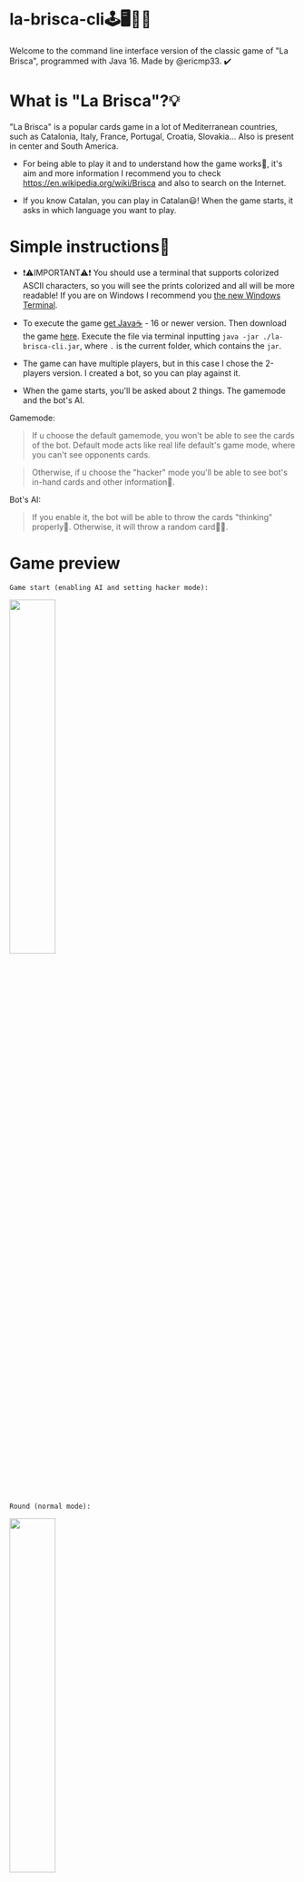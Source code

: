# la-brisca-cli🕹️🖥️👨‍💻
Welcome to the command line interface version of the classic game of "La Brisca", programmed with Java 16. Made by @ericmp33. ✔️

# What is "La Brisca"?💡
"La Brisca" is a popular cards game in a lot of Mediterranean countries, such as Catalonia, Italy, France, Portugal, Croatia, Slovakia... Also is present in center and South America.

- For being able to play it and to understand how the game works🤔, it's aim and more information I recommend you to check https://en.wikipedia.org/wiki/Brisca and also to search on the Internet.

- If you know Catalan, you can play in Catalan😃! When the game starts, it asks in which language you want to play.

# Simple instructions📄
- ❗⚠️IMPORTANT⚠️❗ You should use a terminal that supports colorized ASCII characters, so you will see the prints colorized and all will be more readable! If you are on Windows I recommend you <a href="https://www.microsoft.com/en-us/p/windows-terminal/9n0dx20hk701" target="_blank">the new Windows Terminal</a>.

- To execute the game <a href="https://adoptium.net/?variant=openjdk16&jvmVariant=hotspot">get Java☕</a> - 16 or newer version. Then download the game <a href="https://github.com/ericmp33/la-brisca-cli/raw/main/out/artifacts/la_brisca_cli_jar/la-brisca-cli.jar">here</a>. Execute the file via terminal inputting `java -jar ./la-brisca-cli.jar`, where `.` is the current folder, which contains the `jar`.

- The game can have multiple players, but in this case I chose the 2-players version. I created a bot, so you can play against it.

- When the game starts, you'll be asked about 2 things. The gamemode and the bot's AI.

Gamemode:
> If u choose the default gamemode, you won't be able to see the cards of the bot. Default mode acts like real life default's game mode, where you can't see opponents cards.

> Otherwise, if u choose the "hacker" mode you'll be able to see bot's in-hand cards and other information👀.

Bot's AI:

> If you enable it, the bot will be able to throw the cards "thinking" properly🧠. Otherwise, it will throw a random card🤖🤪.

# Game preview
```
Game start (enabling AI and setting hacker mode):
```
<img src="https://user-images.githubusercontent.com/60661635/132427228-faf6387e-574b-4f8c-9874-7c088422d441.png" width="40%" height="40%"><br><br>

```
Round (normal mode):
```

<img src="https://user-images.githubusercontent.com/60661635/132427126-da388131-94f6-412b-b8e6-176c776c9f7f.png" width="40%" height="40%"><br><br>

```
Round (hacker mode):
```
<img src="https://user-images.githubusercontent.com/60661635/132427304-8127dcd5-4867-46d1-a5e3-8d2974701f97.png" width="40%" height="40%"><br><br>

```
AI changing last card (7 of trump):
```
<img src="https://user-images.githubusercontent.com/60661635/132427336-240f3bbf-f04c-4c5c-983f-3f25a62ca27c.png" width="40%" height="40%"><br><br>
